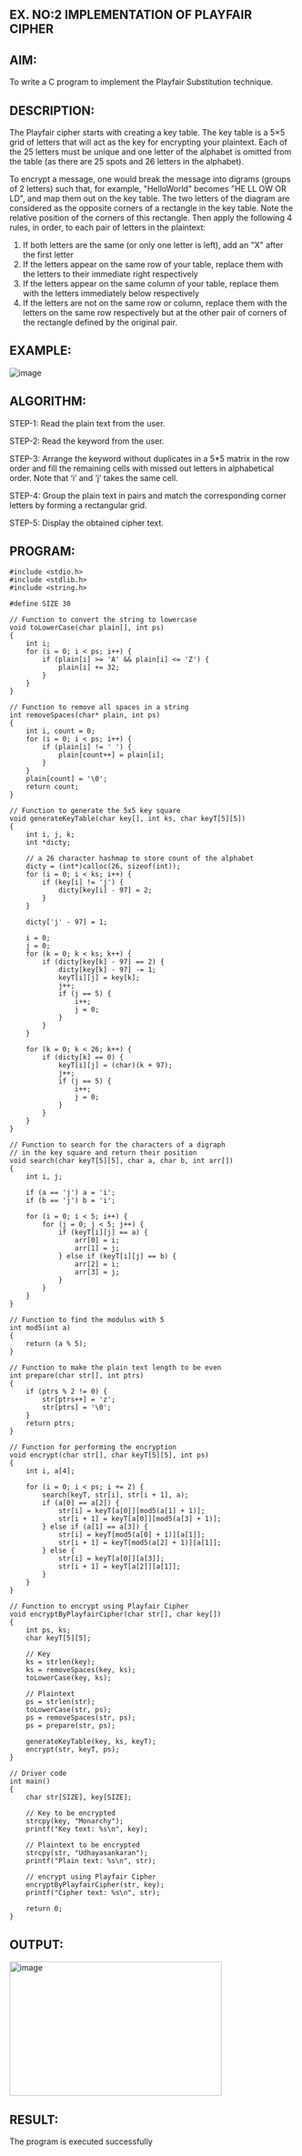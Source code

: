 ## EX. NO:2 IMPLEMENTATION OF PLAYFAIR CIPHER

 

## AIM:

To write a C program to implement the Playfair Substitution technique.

## DESCRIPTION:

The Playfair cipher starts with creating a key table. The key table is a 5×5 grid of letters that will act as the key for encrypting your plaintext. Each of the 25 letters must be unique and one letter of the alphabet is omitted from the table (as there are 25 spots and 26 letters in the alphabet).

To encrypt a message, one would break the message into digrams (groups of 2 letters) such that, for example, "HelloWorld" becomes "HE LL OW OR LD", and map them out on the key table. The two letters of the diagram are considered as the opposite corners of a rectangle in the key table. Note the relative position of the corners of this rectangle. Then apply the following 4 rules, in order, to each pair of letters in the plaintext:
1.	If both letters are the same (or only one letter is left), add an "X" after the first letter
2.	If the letters appear on the same row of your table, replace them with the letters to their immediate right respectively
3.	If the letters appear on the same column of your table, replace them with the letters immediately below respectively
4.	If the letters are not on the same row or column, replace them with the letters on the same row respectively but at the other pair of corners of the rectangle defined by the original pair.
## EXAMPLE:
![image](https://github.com/Hemamanigandan/EX-NO-2-/assets/149653568/e6858d4f-b122-42ba-acdb-db18ec2e9675)

 

## ALGORITHM:
STEP-1: Read the plain text from the user.

STEP-2: Read the keyword from the user.

STEP-3: Arrange the keyword without duplicates in a 5*5 matrix in the row order and fill the remaining cells with missed out letters in alphabetical order. Note that ‘i’ and ‘j’ takes the same cell.

STEP-4: Group the plain text in pairs and match the corresponding corner letters by forming a rectangular grid.

STEP-5: Display the obtained cipher text.




## PROGRAM:
```
#include <stdio.h>
#include <stdlib.h>
#include <string.h>

#define SIZE 30

// Function to convert the string to lowercase
void toLowerCase(char plain[], int ps)
{
    int i;
    for (i = 0; i < ps; i++) {
        if (plain[i] >= 'A' && plain[i] <= 'Z') {
            plain[i] += 32;
        }
    }
}

// Function to remove all spaces in a string
int removeSpaces(char* plain, int ps)
{
    int i, count = 0;
    for (i = 0; i < ps; i++) {
        if (plain[i] != ' ') {
            plain[count++] = plain[i];
        }
    }
    plain[count] = '\0';
    return count;
}

// Function to generate the 5x5 key square
void generateKeyTable(char key[], int ks, char keyT[5][5])
{
    int i, j, k;
    int *dicty;

    // a 26 character hashmap to store count of the alphabet
    dicty = (int*)calloc(26, sizeof(int));
    for (i = 0; i < ks; i++) {
        if (key[i] != 'j') {
            dicty[key[i] - 97] = 2;
        }
    }

    dicty['j' - 97] = 1;

    i = 0;
    j = 0;
    for (k = 0; k < ks; k++) {
        if (dicty[key[k] - 97] == 2) {
            dicty[key[k] - 97] -= 1;
            keyT[i][j] = key[k];
            j++;
            if (j == 5) {
                i++;
                j = 0;
            }
        }
    }

    for (k = 0; k < 26; k++) {
        if (dicty[k] == 0) {
            keyT[i][j] = (char)(k + 97);
            j++;
            if (j == 5) {
                i++;
                j = 0;
            }
        }
    }
}

// Function to search for the characters of a digraph
// in the key square and return their position
void search(char keyT[5][5], char a, char b, int arr[])
{
    int i, j;

    if (a == 'j') a = 'i';
    if (b == 'j') b = 'i';

    for (i = 0; i < 5; i++) {
        for (j = 0; j < 5; j++) {
            if (keyT[i][j] == a) {
                arr[0] = i;
                arr[1] = j;
            } else if (keyT[i][j] == b) {
                arr[2] = i;
                arr[3] = j;
            }
        }
    }
}

// Function to find the modulus with 5
int mod5(int a)
{
    return (a % 5);
}

// Function to make the plain text length to be even
int prepare(char str[], int ptrs)
{
    if (ptrs % 2 != 0) {
        str[ptrs++] = 'z';
        str[ptrs] = '\0';
    }
    return ptrs;
}

// Function for performing the encryption
void encrypt(char str[], char keyT[5][5], int ps)
{
    int i, a[4];

    for (i = 0; i < ps; i += 2) {
        search(keyT, str[i], str[i + 1], a);
        if (a[0] == a[2]) {
            str[i] = keyT[a[0]][mod5(a[1] + 1)];
            str[i + 1] = keyT[a[0]][mod5(a[3] + 1)];
        } else if (a[1] == a[3]) {
            str[i] = keyT[mod5(a[0] + 1)][a[1]];
            str[i + 1] = keyT[mod5(a[2] + 1)][a[1]];
        } else {
            str[i] = keyT[a[0]][a[3]];
            str[i + 1] = keyT[a[2]][a[1]];
        }
    }
}

// Function to encrypt using Playfair Cipher
void encryptByPlayfairCipher(char str[], char key[])
{
    int ps, ks;
    char keyT[5][5];

    // Key
    ks = strlen(key);
    ks = removeSpaces(key, ks);
    toLowerCase(key, ks);

    // Plaintext
    ps = strlen(str);
    toLowerCase(str, ps);
    ps = removeSpaces(str, ps);
    ps = prepare(str, ps);

    generateKeyTable(key, ks, keyT);
    encrypt(str, keyT, ps);
}

// Driver code
int main()
{
    char str[SIZE], key[SIZE];

    // Key to be encrypted
    strcpy(key, "Monarchy");
    printf("Key text: %s\n", key);

    // Plaintext to be encrypted
    strcpy(str, "Udhayasankaran");
    printf("Plain text: %s\n", str);

    // encrypt using Playfair Cipher
    encryptByPlayfairCipher(str, key);
    printf("Cipher text: %s\n", str);

    return 0;
}

```


## OUTPUT:
<img width="373" height="236" alt="image" src="https://github.com/user-attachments/assets/1ad929d8-545d-4d76-a5aa-4d81e669385f" />

## RESULT:
The program is executed successfully
